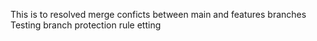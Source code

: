 This is to resolved merge conficts between main and features branches
Testing branch protection rule
etting
